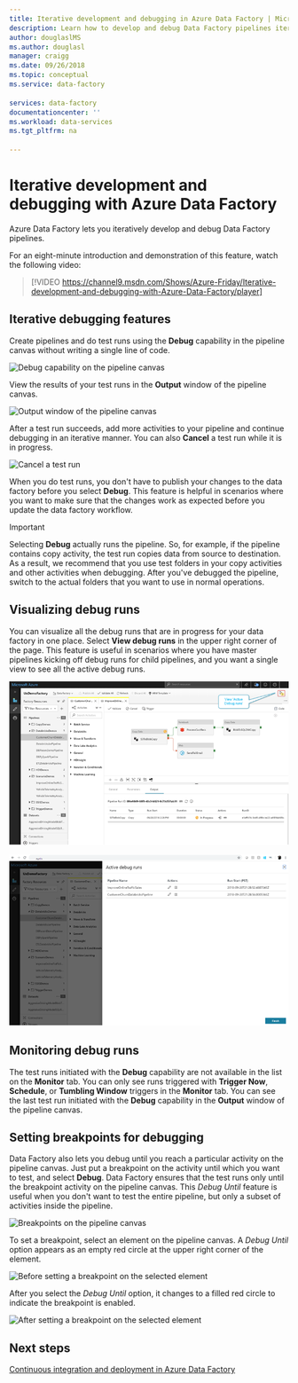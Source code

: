 ```yaml
---
title: Iterative development and debugging in Azure Data Factory | Microsoft Docs
description: Learn how to develop and debug Data Factory pipelines iteratively in the Azure portal.
author: douglaslMS
ms.author: douglasl
manager: craigg
ms.date: 09/26/2018
ms.topic: conceptual
ms.service: data-factory

services: data-factory
documentationcenter: ''
ms.workload: data-services
ms.tgt_pltfrm: na

---
```

# Iterative development and debugging with Azure Data Factory

Azure Data Factory lets you iteratively develop and debug Data Factory pipelines.

For an eight-minute introduction and demonstration of this feature, watch the following video:

> [!VIDEO https://channel9.msdn.com/Shows/Azure-Friday/Iterative-development-and-debugging-with-Azure-Data-Factory/player]

## Iterative debugging features
Create pipelines and do test runs using the **Debug** capability in the pipeline canvas without writing a single line of code.

![Debug capability on the pipeline canvas](media/iterative-development-debugging/iterative-development-image1.png)

View the results of your test runs in the **Output** window of the pipeline canvas.

![Output window of the pipeline canvas](media/iterative-development-debugging/iterative-development-image2.png)

After a test run succeeds, add more activities to your pipeline and continue debugging in an iterative manner. You can also **Cancel** a test run while it is in progress.

![Cancel a test run](media/iterative-development-debugging/iterative-development-image3.png)

When you do test runs, you don't have to publish your changes to the data factory before you select **Debug**. This feature is helpful in scenarios where you want to make sure that the changes work as expected before you update the data factory workflow.

> [!IMPORTANT]
> Selecting **Debug** actually runs the pipeline. So, for example, if the pipeline contains copy activity, the test run copies data from source to destination. As a result, we recommend that you use test folders in your copy activities and other activities when debugging. After you've debugged the pipeline, switch to the actual folders that you want to use in normal operations.

## Visualizing debug runs

You can visualize all the debug runs that are in progress for your data factory in one place. Select **View debug runs** in the upper right corner of the page. This feature is useful in scenarios where you have master pipelines kicking off debug runs for child pipelines, and you want a single view to see all the active debug runs.

![Select the View active debug runs icon](media/iterative-development-debugging/view-debug-runs-image1.png)

![Sample list of active debug runs](media/iterative-development-debugging/view-debug-runs-image2.png)

## Monitoring debug runs

The test runs initiated with the **Debug** capability are not available in the list on the **Monitor** tab. You can only see runs triggered with **Trigger Now**, **Schedule**, or **Tumbling Window** triggers in the **Monitor** tab. You can see the last test run initiated with the **Debug** capability in the **Output** window of the pipeline canvas.

## Setting breakpoints for debugging

Data Factory also lets you debug until you reach a particular activity on the pipeline canvas. Just put a breakpoint on the activity until which you want to test, and select **Debug**. Data Factory ensures that the test runs only until the breakpoint activity on the pipeline canvas. This *Debug Until* feature is useful when you don't want to test the entire pipeline, but only a subset of activities inside the pipeline.

![Breakpoints on the pipeline canvas](media/iterative-development-debugging/iterative-development-image4.png)

To set a breakpoint, select an element on the pipeline canvas. A *Debug Until* option appears as an empty red circle at the upper right corner of the element.

![Before setting a breakpoint on the selected element](media/iterative-development-debugging/iterative-development-image5.png)

After you select the *Debug Until* option, it changes to a filled red circle to indicate the breakpoint is enabled.

![After setting a breakpoint on the selected element](media/iterative-development-debugging/iterative-development-image6.png)

## Next steps
[Continuous integration and deployment in Azure Data Factory](continuous-integration-deployment.md)
